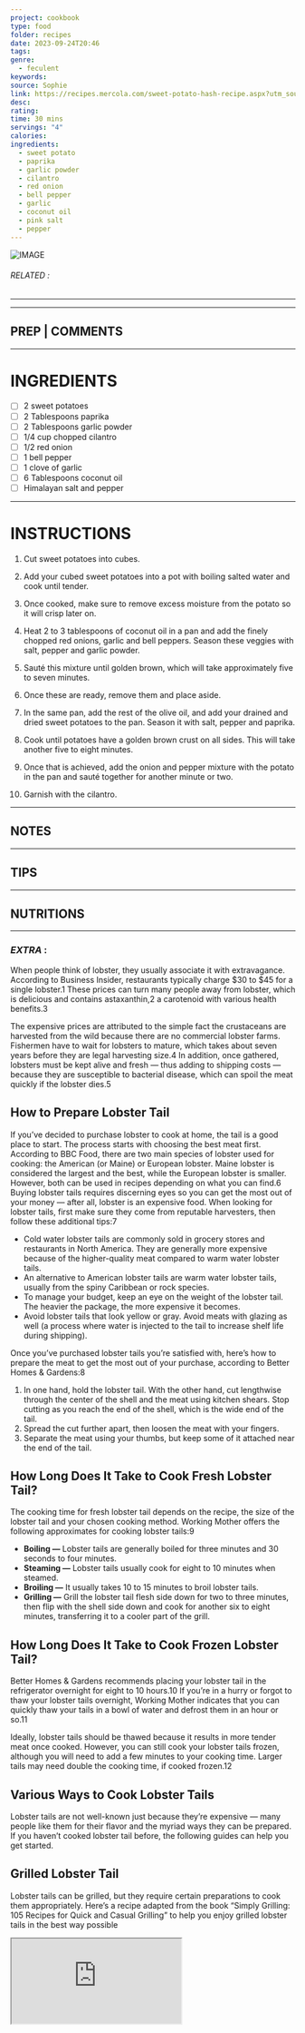```yaml
---
project: cookbook
type: food
folder: recipes
date: 2023-09-24T20:46
tags: 
genre:
  - feculent
keywords: 
source: Sophie
link: https://recipes.mercola.com/sweet-potato-hash-recipe.aspx?utm_source=dnl&utm_medium=email&utm_content=art2&utm_campaign=20190303Z1_UCM&et_cid=DM272050&et_rid=558992898
desc: 
rating: 
time: 30 mins
servings: "4"
calories: 
ingredients:
  - sweet potato
  - paprika
  - garlic powder
  - cilantro
  - red onion
  - bell pepper
  - garlic
  - coconut oil
  - pink salt
  - pepper
---
```


![IMAGE](_default.png)

###### *RELATED* : 
---


---
## PREP | COMMENTS



---
# INGREDIENTS

- [ ] 2 sweet potatoes
- [ ] 2 Tablespoons paprika
- [ ] 2 Tablespoons garlic powder
- [ ] 1/4 cup chopped cilantro
- [ ] 1/2 red onion
- [ ] 1 bell pepper
- [ ] 1 clove of garlic
- [ ] 6 Tablespoons coconut oil
- [ ] Himalayan salt and pepper

---
# INSTRUCTIONS

1. Cut sweet potatoes into cubes.

2. Add your cubed sweet potatoes into a pot with boiling salted water and cook until tender.

3. Once cooked, make sure to remove excess moisture from the potato so it will crisp later on.

4. Heat 2 to 3 tablespoons of coconut oil in a pan and add the finely chopped red onions, garlic and bell peppers. Season these veggies with salt, pepper and garlic powder.

5. Sauté this mixture until golden brown, which will take approximately five to seven minutes.

6. Once these are ready, remove them and place aside.

7. In the same pan, add the rest of the olive oil, and add your drained and dried sweet potatoes to the pan. Season it with salt, pepper and paprika.

8. Cook until potatoes have a golden brown crust on all sides. This will take another five to eight minutes.

9. Once that is achieved, add the onion and pepper mixture with the potato in the pan and sauté together for another minute or two.

10. Garnish with the cilantro.

---
## NOTES



---
## TIPS



---
## NUTRITIONS



---
### *EXTRA* :

When people think of lobster, they usually associate it with extravagance. According to Business Insider, restaurants typically charge $30 to $45 for a single lobster.1 These prices can turn many people away from lobster, which is delicious and contains astaxanthin,2 a carotenoid with various health benefits.3

The expensive prices are attributed to the simple fact the crustaceans are harvested from the wild because there are no commercial lobster farms. Fishermen have to wait for lobsters to mature, which takes about seven years before they are legal harvesting size.4 In addition, once gathered, lobsters must be kept alive and fresh — thus adding to shipping costs — because they are susceptible to bacterial disease, which can spoil the meat quickly if the lobster dies.5

## How to Prepare Lobster Tail

If you’ve decided to purchase lobster to cook at home, the tail is a good place to start. The process starts with choosing the best meat first. According to BBC Food, there are two main species of lobster used for cooking: the American (or Maine) or European lobster. Maine lobster is considered the largest and the best, while the European lobster is smaller. However, both can be used in recipes depending on what you can find.6  
Buying lobster tails requires discerning eyes so you can get the most out of your money — after all, lobster is an expensive food. When looking for lobster tails, first make sure they come from reputable harvesters, then follow these additional tips:7

- Cold water lobster tails are commonly sold in grocery stores and restaurants in North America. They are generally more expensive because of the higher-quality meat compared to warm water lobster tails.
- An alternative to American lobster tails are warm water lobster tails, usually from the spiny Caribbean or rock species.
- To manage your budget, keep an eye on the weight of the lobster tail. The heavier the package, the more expensive it becomes.
- Avoid lobster tails that look yellow or gray. Avoid meats with glazing as well (a process where water is injected to the tail to increase shelf life during shipping).

Once you’ve purchased lobster tails you’re satisfied with, here’s how to prepare the meat to get the most out of your purchase, according to Better Homes & Gardens:8

1. In one hand, hold the lobster tail. With the other hand, cut lengthwise through the center of the shell and the meat using kitchen shears. Stop cutting as you reach the end of the shell, which is the wide end of the tail.
2. Spread the cut further apart, then loosen the meat with your fingers.
3. Separate the meat using your thumbs, but keep some of it attached near the end of the tail.

## How Long Does It Take to Cook Fresh Lobster Tail?

The cooking time for fresh lobster tail depends on the recipe, the size of the lobster tail and your chosen cooking method. Working Mother offers the following approximates for cooking lobster tails:9

- **Boiling —** Lobster tails are generally boiled for three minutes and 30 seconds to four minutes.
- **Steaming —** Lobster tails usually cook for eight to 10 minutes when steamed.
- **Broiling —** It usually takes 10 to 15 minutes to broil lobster tails.
- **Grilling —** Grill the lobster tail flesh side down for two to three minutes, then flip with the shell side down and cook for another six to eight minutes, transferring it to a cooler part of the grill.

## How Long Does It Take to Cook Frozen Lobster Tail?

Better Homes & Gardens recommends placing your lobster tail in the refrigerator overnight for eight to 10 hours.10 If you’re in a hurry or forgot to thaw your lobster tails overnight, Working Mother indicates that you can quickly thaw your tails in a bowl of water and defrost them in an hour or so.11

Ideally, lobster tails should be thawed because it results in more tender meat once cooked. However, you can still cook your lobster tails frozen, although you will need to add a few minutes to your cooking time. Larger tails may need double the cooking time, if cooked frozen.12

## Various Ways to Cook Lobster Tails

Lobster tails are not well-known just because they’re expensive — many people like them for their flavor and the myriad ways they can be prepared. If you haven’t cooked lobster tail before, the following guides can help you get started.

## Grilled Lobster Tail

Lobster tails can be grilled, but they require certain preparations to cook them appropriately. Here’s a recipe adapted from the book “Simply Grilling: 105 Recipes for Quick and Casual Grilling” to help you enjoy grilled lobster tails in the best way possible


<iframe width="auto" height="auto" src="https://zbbb278hfll091.bitchute.com/ySITC1RcRsOS/NBaa5GpCn9uG.mp4" />
